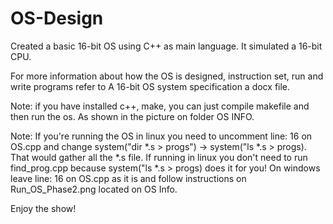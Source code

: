 # OS-Design
Created a basic 16-bit OS using C++ as main language. It simulated a 16-bit CPU.

For more information about how the OS is designed, instruction set, run and write programs refer
to A 16-bit OS system specification a docx file.

Note: if you have installed c++, make, you can just compile makefile and then run the os. 
      As shown in the picture on folder OS INFO.
      
Note: If you're running the OS in linux you need to uncomment line: 16 on OS.cpp
      and change system("dir *.s > progs") -> system("ls *.s > progs). That would
      gather all the *.s file. If running in linux you don't need to run
      find_prog.cpp because system("ls *.s > progs) does it for you! On
      windows leave line: 16 on OS.cpp as it is and follow instructions on
      Run_OS_Phase2.png located on OS Info.

Enjoy the show!
